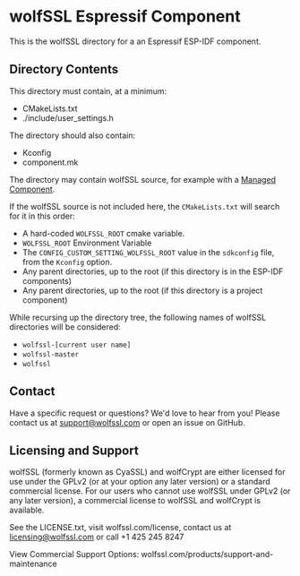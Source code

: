 # wolfSSL Espressif Component

This is the wolfSSL directory for a an Espressif ESP-IDF component.

## Directory Contents

This directory must contain, at a minimum:

- CMakeLists.txt
- ./include/user_settings.h

The directory should also contain:
- Kconfig
- component.mk

The directory may contain wolfSSL source, for example with a [Managed Component](https://components.espressif.com/components/wolfssl/wolfssl).


If the wolfSSL source is not included here, the `CMakeLists.txt` will search for it in this order:

- A hard-coded `WOLFSSL_ROOT` cmake variable.
- `WOLFSSL_ROOT` Environment Variable
- The `CONFIG_CUSTOM_SETTING_WOLFSSL_ROOT` value in the `sdkconfig` file, from the `Kconfig` option.
- Any parent directories, up to the root (if this directory is in the ESP-IDF components)
- Any parent directories, up to the root (if this directory is a project component)

While recursing up the directory tree, the following names of wolfSSL directories will be considered:

- `wolfssl-[current user name]`
- `wolfssl-master`
- `wolfssl`

## Contact

Have a specific request or questions? We'd love to hear from you! Please contact us at support@wolfssl.com or open an issue on GitHub.

## Licensing and Support

wolfSSL (formerly known as CyaSSL) and wolfCrypt are either licensed for use under the GPLv2 (or at your option any later version) or a standard commercial license. For our users who cannot use wolfSSL under GPLv2 (or any later version), a commercial license to wolfSSL and wolfCrypt is available.

See the LICENSE.txt, visit wolfssl.com/license, contact us at licensing@wolfssl.com or call +1 425 245 8247

View Commercial Support Options: wolfssl.com/products/support-and-maintenance
